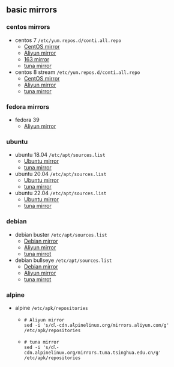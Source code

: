 ## basic mirrors

### centos mirrors
* centos 7 `/etc/yum.repos.d/conti.all.repo`
    + [CentOS mirror](resources/CentOS_centos_7.repo.md)
    + [Aliyun mirror](resources/aliyun_centos_7.repo.md)
    + [163 mirror](resources/163_centos_7.repo.md)
    + [tuna mirror](resources/tuna_centos_7.repo.md)
* centos 8 stream `/etc/yum.repos.d/conti.all.repo`
    + [CentOS mirror](resources/CentOS_centos_8.repo.md)
    + [Aliyun mirror](resources/aliyun_centos_8.repo.md)
    + [tuna mirror](resources/tuna_centos_8.repo.md)

### fedora mirrors
* fedora 39 
  + [Aliyun mirror](resources/aliyun_fedora_39.repo.md)

### ubuntu
* ubuntu 18.04 `/etc/apt/sources.list`
    + [Ubuntu mirror](resources/Ubuntu_ubuntu_18.04.repo.md)
    + [tuna mirror](resources/tuna_ubuntu_18.04.repo.md)
* ubuntu 20.04 `/etc/apt/sources.list`
    + [Ubuntu mirror](resources/Ubuntu_ubuntu_20.04.repo.md)
    + [tuna mirror](resources/tuna_ubuntu_20.04.repo.md)
* ubuntu 22.04 `/etc/apt/sources.list`
    + [Ubuntu mirror](resources/Ubuntu_ubuntu_22.04.repo.md)
    + [tuna mirror](resources/tuna_ubuntu_22.04.repo.md)

### debian
* debian buster `/etc/apt/sources.list`
    + [Debian mirror](resources/Debian_debian_buster.repo.md)
    + [Aliyun mirror](resources/aliyun_debian_buster.repo.md)
    + [tuna mirrot](resources/tuna_debian_buster.repo.md)
* debian bullseye `/etc/apt/sources.list`
    + [Debian mirror](resources/Debian_debian_bullseye.repo.md)
    + [Aliyun mirror](resources/aliyun_debian_bullseye.repo.md)
    + [tuna mirrot](resources/tuna_debian_bullseye.repo.md)

### alpine
* alpine `/etc/apk/repositories`
    + ```shell
      # Aliyun mirror
      sed -i 's/dl-cdn.alpinelinux.org/mirrors.aliyun.com/g' /etc/apk/repositories
      ```
    + ```shell
      # tuna mirror
      sed -i 's/dl-cdn.alpinelinux.org/mirrors.tuna.tsinghua.edu.cn/g' /etc/apk/repositories
      ```
